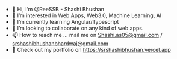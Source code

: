 - 👋 Hi, I’m @ReeSSB - Shashi Bhushan
- 👀 I’m interested in Web Apps, Web3.0, Machine Learning, AI
- 🌱 I’m currently learning Angular/Typescript
- 💞️ I’m looking to collaborate on any kind of web apps.
- 📫 How to reach me ... mail  me on Shashi.as05@gmail.com / srshashibhushanbhardwaj@gmail.com
- 🏢 Check out my portfolio on https://srshashibhushan.vercel.app


<!---
ReeSSB/ReeSSB is a ✨ special ✨ repository because its `README.md` (this file) appears on your GitHub profile.
You can click the Preview link to take a look at your changes.
--->
